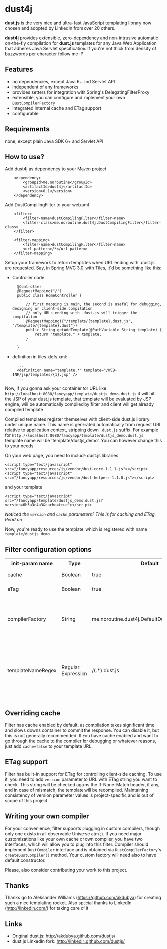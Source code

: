 dust4j
======

**dust.js** is the very nice and ultra-fast JavaScript templating library now chosen and adopted by LinkedIn from over 20 others.

**dust4j** provides extensible, zero-dependency and non-intrusive automatic on-the-fly compilation for **dust.js** templates for any Java Web Application that adheres Java Servlet specification.
If you're not thick from density of buzzwords per character follow me :P

Features
--------

* no dependencies, except Java 6+ and Servlet API
* independent of any frameworks
* provides setters for integration with Spring's DelegatingFilterProxy
* extensible, you can configure and implement your own `DustCompilerFactory`
* integrated internal cache and ETag support
* configurable

Requirements
------------
none, except plain Java SDK 6+ and Servlet API

How to use?
-----------

Add dust4j as dependency to your Maven project

        <dependency>
            <groupId>me.noroutine</groupId>
            <artifactId>dust4j</artifactId>
            <version>0.1</version>
        </dependency>

Add DustCompilingFilter to your web.xml

        <filter>
            <filter-name>dustCompilingFilter</filter-name>
            <filter-class>me.noroutine.dust4j.DustCompilingFilter</filter-class>
        </filter>

        <filter-mapping>
            <filter-name>dustCompilingFilter</filter-name>
            <url-pattern>/*</url-pattern>
        </filter-mapping>

Setup your framework to return templates when URL ending with .dust.js are requested. Say, in Spring MVC 3.0, with Tiles, it'd be something like this:

* Controller code:

        @Controller
        @RequestMapping("/")
        public class HomeController {

            // first mapping is main, the second is useful for debugging, designing or client-side compilation
            // only URLs ending with .dust.js will trigger the compilation
            @RequestMapping({"/template/{template}.dust.js", "/template/{template}.dust"})
            public String getAddTemplate(@PathVariable String template) {
                return "template." + template;
            }

        }

* definition in tiles-defs.xml:

        ...
        <definition name="template.*" template="/WEB-INF/jsp/templates/{1}.jsp" />
        ...

Now, if you gonna ask your container for URL like `http://localhost:8080/fancyapp/template/dustjs_demo.dust.js` it will hit the JSP of your dust.js template, that template will be evaluated by JSP engine, will be automatically compiled by filter and client will get already compiled template

Compiled templates register themselves with client-side dust.js library under unique name.
This name is generated automatically from request URL relative to application context, stripping down `.dust.js` suffix.
For example for `http://localhost:8080/fancyapp/template/dustjs_demo.dust.js` template name will be 'template/dustjs_demo'.
You can however change this to your needs.

On your web page, you need to include dust.js libraries

    <script type="text/javascript" src="/fancyapp/resources/js/vendor/dust-core-1.1.1.js"></script>
    <script type="text/javascript" src="/fancyapp/resources/js/vendor/dust-helpers-1.1.0.js"></script>

and your template

    <script type="text/javascript" src="/fancyapp/template/dustjs_demo.dust.js?version=6b3a3c4a3&cache=true"></script>

_Noticed the `version` and `cache` parameters? This is for caching and ETag. Read on_

Now, you're ready to use the template, which is registered with name `template/dustjs_demo`


Filter configuration options
----------------------------

<table>
<thead>
<th>init-param name</th>
<th>Type</th>
<th>Default</th>
<th>Description</th>
<tr>
<td>cache</td><td>Boolean</td><td>true</td><td>Enable/disable internal cache</td>
</tr>
<tr>
<td>eTag</td><td>Boolean</td><td>true</td><td>Enable/disable ETag support</td>
</tr>
<tr>
<td>compilerFactory</td><td>String</td><td>me.noroutine.dust4j.DefaultDustCompilerFactory</td><td>Canonical name of factory for obtaining DustCompiler instance. Should implement DustCompilerFactory interface</td>
</tr>
<tr>
<td>templateNameRegex</td><td>Regular Expression</td><td>/(.*).dust.js</td><td>Regex to apply to relative part of requests to generate template names. Should contain one and only matching group that will be used to infer template name
</tr>
</table>


Overriding cache
----------------

Filter has cache enabled by default, as compilation takes significant time and slows downs container to commit the response. You can disable it, but this is not generally recommended.
If you have cache enabled and want to go through the cache to the compiler for debugging or whatever reasons, just add `cache=false` to your template URL.

ETag support
------------

Filter has built-in support for ETag for controlling client-side caching. To use it, you need to add `version` parameter to URL with ETag string you want to check. This string will be checked agains the If-None-Match header, if any, and in case of mismatch, the template will be recompiled.
Maintaining consistency of version parameter values is project-specific and is out of scope of this project.

Writing your own compiler
-------------------------

For your convenience, filter supports plugging in custom compilers, though only one exists in all observable Universe atm ;). If you need major customizations like your own cache or own compiler, you have two interfaces, which will allow you to plug into this filter.
Compiler should implement `DustCompiler` interface and is obtained via `DustCompilerFactory`'s `createDustCompiler()` method. Your custom factory will need also to have default constructor.

Please, also consider contributing your work to this project.

Thanks
------

Thanks go to Aleksander Williams (https://github.com/akdubya) for creating such a nice templating rocket.
Also special thanks to LinkedIn (http://linkedin.com/) for taking care of it

Links
-----

* Original dust.js: http://akdubya.github.com/dustjs/
* dust.js LinkedIn fork: http://linkedin.github.com/dustjs/

